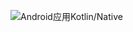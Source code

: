 ![Android应用Kotlin/Native](https://www.notion.so/Android-Kotlin-Native-eb6498efe11d4cad8b19a37421147400)